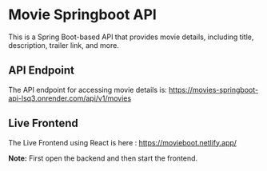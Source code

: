 # Movie Springboot API

This is a Spring Boot-based API that provides movie details, including title, description, trailer link, and more.

## API Endpoint

The API endpoint for accessing movie details is: https://movies-springboot-api-lsq3.onrender.com/api/v1/movies

## Live Frontend

The Live Frontend using React is here : https://movieboot.netlify.app/

**Note:** First open the backend and then start the frontend.

